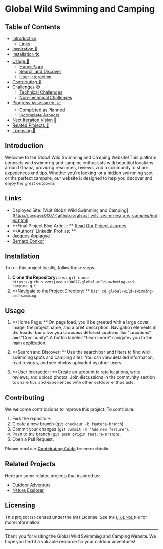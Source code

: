 # Global Wild Swimming and Camping
## Table of Contents

- [Introduction](#introduction)
  - [Links](#links)
- [Inspiration 🌟](#inspiration-🌟)
- [Installation 🛠️](#installation-🛠️)
- [Usage 🚀](#usage-🚀)
  - [Home Page](#home-page)
  - [Search and Discover](#search-and-discover)
  - [User Interaction](#user-interaction)
- [Contributing 🤝](#contributing-🤝)
- [Challenges 😅](#challenges-😅)
  - [Technical Challenges](#technical-challenges)
  - [Non-Technical Challenges](#non-technical-challenges)
- [Progress Assessment 📈](#progress-assessment-📈)
  - [Completed as Planned](#completed-as-planned)
  - [Incomplete Aspects](#incomplete-aspects)
- [Next Iteration Vision 🌱](#next-iteration-vision-🌱)
- [Related Projects 🔗](#related-projects-🔗)
- [Licensing 📜](#licensing-📜)


## Introduction

Welcome to the Global Wild Swimming and Camping Website! This platform connects wild swimming and camping enthusiasts with beautiful locations around Ghana, providing resources, reviews, and a community to share experiences and tips. Whether you're looking for a hidden swimming spot or the perfect campsite, our website is designed to help you discover and enjoy the great outdoors.

##  Links

-	Deployed Site: [Visit Global Wild Swimming and Camping] (https://jacques00077.github.io/global_wild_swimming_and_camping/index.html)
-	**Final Project Blog Article: ** [Read Our Project Journey](https://www.linkedin.com/pulse/journey-building-global-wild-swimming-camping-website-appiagyei-yvpjf)
-	**Authors' LinkedIn Profiles: **
-	[Jacques Appiagyei](https://www.linkedin.com/in/jacques-appiagyei-8b49b119b/)
-	[Bernard Donkor](https://www.linkedin.com/in/bernard-donkor-829129314/)

## Installation
To run this project locally, follow these steps:
1.	 **Clone the Repository:**
    ```bash
    git clone https://github.com/jacques00077/global-wild-swimming-and-camping.git
    ```
2.	 **Navigate to the Project Directory: **
    ```bash
    cd global-wild-swimming-and-camping
    ```
## Usage

1.	 **Home Page: **
On page load, you'll be greeted with a large cover image, the project name, and a brief description. Navigation elements in the header bar allow you to access different sections like "Locations" and "Community". A button labeled "Learn more" navigates you to the main application.

2.	**Search and Discover: **
Use the search bar and filters to find wild swimming spots and camping sites. You can view detailed information, read reviews, and see photos uploaded by other users.

3.	**User Interaction: **Create an account to rate locations, write reviews, and upload photos. Join discussions in the community section to share tips and experiences with other outdoor enthusiasts.

## Contributing

We welcome contributions to improve this project. To contribute:

1. Fork the repository.
2. Create a new branch (`git checkout -b feature-branch`).
3. Commit your changes (`git commit -m 'Add new feature'`).
4. Push to the branch (`git push origin feature-branch`).
5. Open a Pull Request.

Please read our [Contributing Guide](CONTRIBUTING.md) for more details.

## Related Projects

Here are some related projects that inspired us:
-	[Outdoor Adventure]( https://github.com/mapbox/mapbox-studio-outdoors.tm2.git)
-	[Nature Explorer]( https://github.com/nickmagruder/trail-explorer.git)

## Licensing

This project is licensed under the MIT License. See the [LICENSE](LICENSE)file for more information.

---

Thank you for visiting the Global Wild Swimming and Camping Website. We hope you find it a valuable resource for your outdoor adventures!

